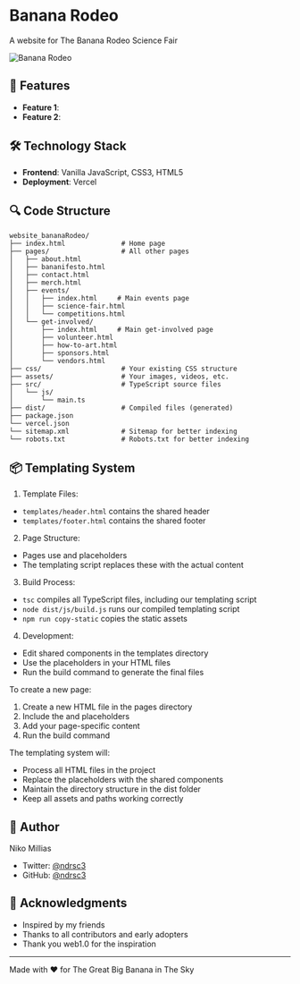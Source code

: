 # Banana Rodeo

A website for The Banana Rodeo Science Fair

![Banana Rodeo](screenshot.png)

## 🌟 Features

- **Feature 1**: 
- **Feature 2**:

## 🛠️ Technology Stack

- **Frontend**: Vanilla JavaScript, CSS3, HTML5
- **Deployment**: Vercel


## 🔍 Code Structure

```
website_bananaRodeo/
├── index.html              # Home page
├── pages/                  # All other pages
│   ├── about.html
│   ├── bananifesto.html
│   ├── contact.html
│   ├── merch.html
│   ├── events/
│   │   ├── index.html     # Main events page
│   │   ├── science-fair.html
│   │   └── competitions.html
│   └── get-involved/
│       ├── index.html     # Main get-involved page
│       ├── volunteer.html
│       ├── how-to-art.html
│       ├── sponsors.html
│       └── vendors.html
├── css/                    # Your existing CSS structure
├── assets/                 # Your images, videos, etc.
├── src/                    # TypeScript source files
│   └── js/
│       └── main.ts
├── dist/                   # Compiled files (generated)
├── package.json
└── vercel.json
└── sitemap.xml             # Sitemap for better indexing
└── robots.txt              # Robots.txt for better indexing
```

## 📦 Templating System
1. Template Files:
- `templates/header.html` contains the shared header
- `templates/footer.html` contains the shared footer

2. Page Structure:
- Pages use <!-- HEADER --> and <!-- FOOTER --> placeholders
- The templating script replaces these with the actual content

3. Build Process:
- `tsc` compiles all TypeScript files, including our templating script
- `node dist/js/build.js` runs our compiled templating script
- `npm run copy-static` copies the static assets

4. Development:
- Edit shared components in the templates directory
- Use the placeholders in your HTML files
- Run the build command to generate the final files

To create a new page:
1. Create a new HTML file in the pages directory
2. Include the <!-- HEADER --> and <!-- FOOTER --> placeholders
3. Add your page-specific content
4. Run the build command

The templating system will:
   - Process all HTML files in the project
   - Replace the placeholders with the shared components
   - Maintain the directory structure in the dist folder
   - Keep all assets and paths working correctly

## 👤 Author

Niko Millias
- Twitter: [@ndrsc3](https://twitter.com/ndrsc3)
- GitHub: [@ndrsc3](https://github.com/ndrsc3)

## 🙏 Acknowledgments

- Inspired by my friends
- Thanks to all contributors and early adopters
- Thank you web1.0 for the inspiration

---

Made with ❤️ for The Great Big Banana in The Sky